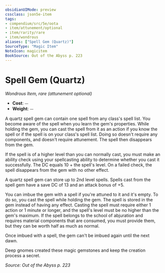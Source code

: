 ```yaml
---
obsidianUIMode: preview
cssclass: json5e-item
tags:
- compendium/src/5e/oota
- item/attunement/optional
- item/rarity/rare
- item/wondrous
aliases: ["Spell Gem (Quartz)"]
SourceType: "Magic Item"
NoteIcon: magicitem
BookSource: Out of the Abyss p. 223
---
```

# Spell Gem (Quartz)
*Wondrous Item, rare (attunement optional)*  

- **Cost**: ⏤
- **Weight**: ⏤

A quartz spell gem can contain one spell from any class's spell list. You become aware of the spell when you learn the gem's properties. While holding the gem, you can cast the spell from it as an action if you know the spell or if the spell is on your class's spell list. Doing so doesn't require any components, and doesn't require attunement. The spell then disappears from the gem.

If the spell is of a higher level than you can normally cast, you must make an ability check using your spellcasting ability to determine whether you cast it successfully. The DC equals 10 + the spell's level. On a failed check, the spell disappears from the gem with no other effect.

A quartz spell gem can store up to 2nd level spells. Spells cast from the spell gem have a save DC of 13 and an attack bonus of +5.

You can imbue the gem with a spell if you're attuned to it and it's empty. To do so, you cast the spell while holding the gem. The spell is stored in the gem instead of having any effect. Casting the spell must require either 1 action or 1 minute or longer, and the spell's level must be no higher than the gem's maximum. If the spell belongs to the school of abjuration and requires material components that are consumed, you must provide them, but they can be worth half as much as normal.

Once imbued with a spell, the gem can't be imbued again until the next dawn.

Deep gnomes created these magic gemstones and keep the creation process a secret.

*Source: Out of the Abyss p. 223*